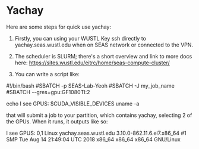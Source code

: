 # Yachay
Here are some steps for quick use yachay:

1. Firstly, you can using your WUSTL Key ssh directly to yachay.seas.wustl.edu when on SEAS network or connected to the VPN.

2. The scheduler is SLURM; there's a short overview and link to more docs here: https://sites.wustl.edu/eitrc/home/seas-compute-cluster/
   
3. You can write a script like:

#!/bin/bash
#SBATCH -p SEAS-Lab-Yeoh
#SBATCH -J my_job_name
#SBATCH --gres=gpu:GF1080TI:2

echo I see GPUS: $CUDA_VISIBLE_DEVICES
uname -a
   
that will submit a job to your partition, which contains yachay, selecting 2 of the GPUs.
When it runs, it outputs like so:

I see GPUS: 0,1
Linux yachay.seas.wustl.edu 3.10.0-862.11.6.el7.x86_64 #1 SMP Tue Aug 14 21:49:04 UTC 2018 x86_64 x86_64 x86_64 GNU/Linux
